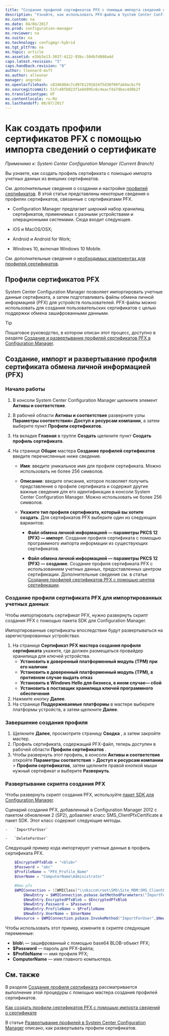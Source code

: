 ```yaml
---
title: "Создание профилей сертификатов PFX с помощью импорта сведений о сертификате | Документация Майкрософт"
description: "Узнайте, как использовать PFX-файлы в System Center Configuration Manager для создания пользовательских сертификатов, которые поддерживают обмен зашифрованными данными."
ms.custom: na
ms.date: 04/04/2017
ms.prod: configuration-manager
ms.reviewer: na
ms.suite: na
ms.technology: configmgr-hybrid
ms.tgt_pltfrm: na
ms.topic: article
ms.assetid: e3bb3e13-3037-4122-93bc-504bfd080a4d
caps.latest.revision: "5"
caps.handback.revision: "0"
author: lleonard-msft
ms.author: alleonar
manager: angrobe
ms.openlocfilehash: c8346d04c7cd9761291824f5d30f09fab9acbcf9
ms.sourcegitcommit: 51fc48fb023f1e8d995c6c4eacfda7dbec4d0b2f
ms.translationtype: HT
ms.contentlocale: ru-RU
ms.lasthandoff: 08/07/2017
---
```

# <a name="how-to-create-pfx-certificate-profiles-by-importing-certificate-details"></a>Как создать профили сертификатов PFX с помощью импорта сведений о сертификате

*Применимо к: System Center Configuration Manager (Current Branch)*


Вы узнаете, как создать профиль сертификата с помощью импорта учетных данных из внешних сертификатов.  

См. дополнительные сведения о создании и настройке [профилей сертификатов](../../protect/deploy-use/introduction-to-certificate-profiles.md). В этой статье представлены некоторые сведения о профилях сертификатов, связанные с сертификатами PFX.

-  Configuration Manager предлагает широкий набор хранилищ сертификатов, применимых с разными устройствами и операционными системами.  Сюда входит следующее.

 -   iOS и MacOS/OSX;
 -   Android и Android for Work;
 -   Windows 10, включая Windows 10 Mobile.

См. дополнительные сведения о [необходимых компонентах для профилей сертификатов](../../protect/plan-design/prerequisites-for-certificate-profiles.md).

## <a name="pfx-certificate-profiles"></a>Профили сертификатов PFX
System Center Configuration Manager позволяет импортировать учетные данные сертификата, а затем подготавливать файлы обмена личной информацией (PFX) для устройств пользователей. PFX-файлы можно использовать для создания пользовательских сертификатов с целью поддержки обмена зашифрованными данными.

> [!TIP]  
>  Пошаговое руководство, в котором описан этот процесс, доступно в разделе [Создание и развертывание профилей сертификатов PFX в Configuration Manager](http://blogs.technet.com/b/karanrustagi/archive/2015/09/01/how-to-create-and-deploy-pfx-certificate-profiles-in-configuration-manager.aspx).  

## <a name="create-import-and-deploy-a-personal-information-exchange-pfx-certificate-profile"></a>Создание, импорт и развертывание профиля сертификата обмена личной информацией (PFX)  

### <a name="get-started"></a>Начало работы

1.  В консоли System Center Configuration Manager щелкните элемент **Активы и соответствие**.  
2.  В рабочей области **Активы и соответствие** разверните узлы **Параметры соответствия**и **Доступ к ресурсам компании**, а затем выберите пункт **Профили сертификатов**.  

3.  На вкладке **Главная** в группе **Создать** щелкните пункт **Создать профиль сертификата**.

4.  На странице **Общие** мастера **Создание профилей сертификатов** введите перечисленные ниже сведения.  

    -   **Имя**: введите уникальное имя для профиля сертификата. Можно использовать не более 256 символов.  

    -   **Описание**: введите описание, которое позволяет получить представление о профиле сертификата и содержит другие важные сведения для его идентификации в консоли System Center Configuration Manager. Можно использовать не более 256 символов.  

    -   **Укажите тип профиля сертификата, который вы хотите создать**. Для сертификатов PFX выберите один из следующих вариантов:  

        -   **Файл обмена личной информацией — параметры PKCS 12 (PFX) — импорт**. Создание профиля сертификата с помощью программного импорта информации из существующих сертификатов.  

        -   **Файл обмена личной информацией — параметры PKCS 12 (PFX) — создание**. Создание профиля сертификата PFX с использованием учетных данных, предоставленных центром сертификации.  Дополнительные сведения см. в статье [Создание профилей сертификатов PFX с помощью центра сертификации](../../mdm/deploy-use/create-pfx-certificate-profiles.md).


### <a name="create-a-pfx-certificate-profile-for-the-imported-credentials"></a>Создание профиля сертификата PFX для импортированных учетных данных

Чтобы импортировать сертификат PFX, нужно развернуть скрипт создания PFX с помощью пакета SDK для Configuration Manager. 

Импортированные сертификаты впоследствии будут развертываться на зарегистрированных устройствах.

1. На странице **Сертификат PFX** **мастера создания профиля сертификата** укажите, где должен размещаться провайдер хранилища для ключей устройства.
    -   **Установить в доверенный платформенный модуль (TPM) при его наличии**  
    -   **Установить в доверенный платформенный модуль (TPM), в противном случае выдать отказ** 
    -   **Установить в Windows Hello для бизнеса, в ином случае— сбой** 
    -   **Установить в поставщик хранилища ключей программного обеспечения** 
2. Нажмите кнопку **Далее**. 
3. На странице **Поддерживаемые платформы** в мастере выберите платформы устройств, а затем щелкните **Далее**.

### <a name="finish-the-profile"></a>Завершение создания профиля

1.  Щелкните **Далее**, просмотрите страницу **Сводка** , а затем закройте мастер.  
2.  Профиль сертификата, содержащий PFX-файл, теперь доступен в рабочей области **Профили сертификатов** . 
3.  Чтобы развернуть этот профиль, в консоли **Активы и соответствие** откройте **Параметры соответствия** > **Доступ к ресурсам компании** > **Профили сертификатов**, затем щелкните правой кнопкой мыши нужный сертификат и выберите **Развернуть**. 

### <a name="deploy-a-create-pfx-script"></a>Развертывание скрипта создания PFX

Чтобы развернуть скрипт создания PFX, используйте [пакет SDK для Configuration Manager](http://go.microsoft.com/fwlink/?LinkId=613525). 

Сценарий создания PFX, добавленный в Configuration Manager 2012 с пакетом обновления 2 (SP2), добавляет класс SMS_ClientPfxCertificate в пакет SDK. Этот класс содержит следующие методы.  

    -   `ImportForUser`  

    -   `DeleteForUser`  

Следующий пример кода импортирует учетные данные в профиль сертификата PFX.

``` powershell
    $EncryptedPfxBlob = "<blob>"  
    $Password = "abc"  
    $ProfileName = "PFX_Profile_Name"  
    $UserName = "ComputerName\Administrator"  

    #New pfx  
    $WMIConnection = ([WMIClass]"\\nksccm\root\SMS\Site_MDM:SMS_ClientPfxCertificate")  
        $NewEntry = $WMIConnection.psbase.GetMethodParameters("ImportForUser")  
        $NewEntry.EncryptedPfxBlob = $EncryptedPfxBlob  
        $NewEntry.Password = $Password  
        $NewEntry.ProfileName = $ProfileName  
        $NewEntry.UserName = $UserName  
    $Resource = $WMIConnection.psbase.InvokeMethod("ImportForUser",$NewEntry,$null)  
```  

Чтобы использовать этот пример, измените в скрипте следующие переменные:  

   -   **blob**\ — зашифрованный с помощью base64 BLOB-объект PFX;  
   -   **$Password** — пароль для PFX-файла;  
   -   **$ProfileName** — имя профиля PFX;  
   -   **ComputerName** — имя главного компьютера.   

## <a name="see-also"></a>См. также
В разделе [Создание профиля сертификата](../../protect/deploy-use/create-certificate-profiles.md) рассматривается выполнение этой процедуры с помощью мастера создания профилей сертификатов.

[Как создать профили сертификатов PFX с помощью импорта сведений о сертификате](../../mdm/deploy-use/create-pfx-certificate-profiles.md)

В статье [Развертывание профилей в System Center Configuration Manager](../../protect/deploy-use/deploy-wifi-vpn-email-cert-profiles.md) описано, как развертывать профили сертификатов.